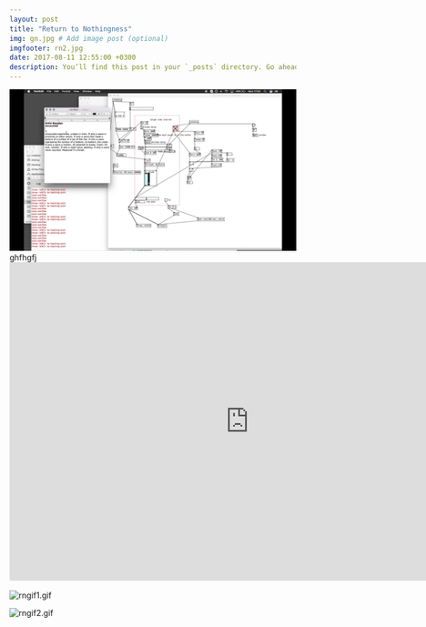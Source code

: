 ```yaml
---
layout: post
title: "Return to Nothingness"
img: gn.jpg # Add image post (optional)
imgfooter: rn2.jpg
date: 2017-08-11 12:55:00 +0300
description: You’ll find this post in your `_posts` directory. Go ahead and edit it and re-build the site to see your changes. # Add post description (optional)
---
```


<img src="../assets/img/rn1.jpg" width="840">       
ghfhgfj

<iframe src="https://player.vimeo.com/video/228711818" width="840" height="560" frameborder="0" webkitallowfullscreen mozallowfullscreen allowfullscreen></iframe> 

 
![rngif1.gif](../assets/img/rngif1.gif)   
 
![rngif2.gif](../assets/img/rngif2.gif)   
